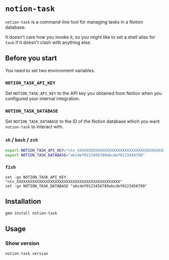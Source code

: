 # `notion-task`

`notion-task` is a command-line tool for managing tasks in a Notion database.

It doesn't care how you invoke it, so you might like to set a shell alias for `task` if it doesn't clash with anything else.

## Before you start

You need to set two environment variables.

### `NOTION_TASK_API_KEY`

Set `NOTION_TASK_API_KEY` to the API key you obtained from Notion when you configured your internal integration.

### `NOTION_TASK_DATABASE`

Set `NOTION_TASK_DATABASE` to the ID of the Notion database which you want `notion-task` to interact with.

### `sh` / `bash` / `zsh`

```sh
export NOTION_TASK_API_KEY="ntn_XXXXXXXXXXXXXXXXXXXXXXXXXXXXXXXXXXXXXXXXXXXXXX"
export NOTION_TASK_DATABASE="abcdef0123456789abcdef0123456789"
```

### `fish`

```fish
set -gx NOTION_TASK_API_KEY "ntn_XXXXXXXXXXXXXXXXXXXXXXXXXXXXXXXXXXXXXXXXXXXXXX"
set -gx NOTION_TASK_DATABASE "abcdef0123456789abcdef0123456789"
```

## Installation

```sh
gem install notion-task
```

## Usage

### Show version

```sh
notion-task version
```
